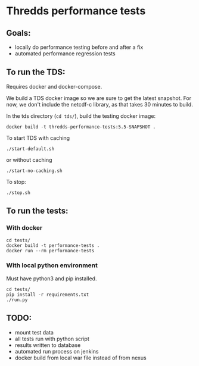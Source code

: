# Thredds performance tests

## Goals:
- locally do performance testing before and after a fix
- automated performance regression tests

## To run the TDS:

Requires docker and docker-compose.

We build a TDS docker image so we are sure to get the latest snapshot. For now, we don't include the netcdf-c library, as that takes 30 minutes to build.

In the tds directory (`cd tds/`), build the testing docker image:
```
docker build -t thredds-performance-tests:5.5-SNAPSHOT .
```

To start TDS with caching
```
./start-default.sh
```
or without caching
```
./start-no-caching.sh
``````

To stop:
```
./stop.sh
```

## To run the tests:

### With docker
```
cd tests/
docker build -t performance-tests .
docker run --rm performance-tests
```

### With local python environment
Must have python3 and pip installed.
```
cd tests/
pip install -r requirements.txt
./run.py
```

## TODO:
- mount test data
- all tests run with python script
- results written to database
- automated run process on jenkins
- docker build from local war file instead of from nexus
